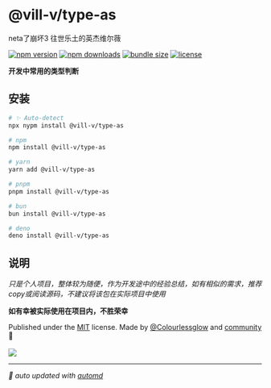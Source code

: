 # @vill-v/type-as
neta了崩坏3 往世乐土的英杰维尔薇

<!-- automd:badges color="orange" license licenseBranch  bundlephobia packagephobia -->

[![npm version](https://img.shields.io/npm/v/@vill-v/type-as?color=orange)](https://npmjs.com/package/@vill-v/type-as)
[![npm downloads](https://img.shields.io/npm/dm/@vill-v/type-as?color=orange)](https://npm.chart.dev/@vill-v/type-as)
[![bundle size](https://img.shields.io/bundlephobia/minzip/@vill-v/type-as?color=orange)](https://bundlephobia.com/package/@vill-v/type-as)
[![license](https://img.shields.io/github/license/vill-v-kit/vill-v?color=orange)](https://github.com/vill-v-kit/vill-v/blob/true/LICENSE)

<!-- /automd -->

**开发中常用的类型判断**

## 安装
<!-- automd:pm-install -->

```sh
# ✨ Auto-detect
npx nypm install @vill-v/type-as

# npm
npm install @vill-v/type-as

# yarn
yarn add @vill-v/type-as

# pnpm
pnpm install @vill-v/type-as

# bun
bun install @vill-v/type-as

# deno
deno install @vill-v/type-as
```

<!-- /automd -->

## 说明

_只是个人项目，整体较为随便，作为开发途中的经验总结，如有相似的需求，推荐copy或阅读源码，不建议将该包在实际项目中使用_

**如有幸被实际使用在项目内，不胜荣幸**

<!-- automd:contributors author="Colourlessglow" license="MIT" -->

Published under the [MIT](https://github.com/vill-v-kit/vill-v/blob/main/LICENSE) license.
Made by [@Colourlessglow](https://github.com/Colourlessglow) and [community](https://github.com/vill-v-kit/vill-v/graphs/contributors) 💛
<br><br>
<a href="https://github.com/vill-v-kit/vill-v/graphs/contributors">
<img src="https://contrib.rocks/image?repo=vill-v-kit/vill-v" />
</a>

<!-- /automd -->

<!-- automd:with-automd -->

---

_🤖 auto updated with [automd](https://automd.unjs.io)_

<!-- /automd -->
